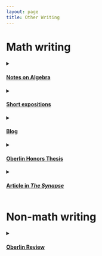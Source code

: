 ```yaml
---
layout: page
title: Other Writing
---
```


# Math writing
<details>
<summary title="Click to expand">
<h4><u>Notes on Algebra</u></h4>
</summary>
From 2022-2024 I have been the instructor of the Algebra SEP (Summer Enhancement Program) at UW—Madison. You can read more about the SEP <a class="page-link" href="https://wiki.math.wisc.edu/index.php/Summer_Enhancement_Program">here</a>. In Summer 2024, as part of my SEP materials, I wrote a series of expository notes on various topics in graduate-level algebra. The notes are not intended to be read front-to-back, but rather with the intention that if the reader is facing an unfamiliar topic for the first time (say, tensor products), they can navigate to that section and find a short, conversational introduction, along with example problems, many of which are drawn from or oriented towards problems that have appeared on past Algebra Qualifying Exams at UW.
<ul>
<li><a class="page-link" href="/files/other-writing/SEP-2024/SEP_2024_LA_basics.pdf" download>Basic Linear Algebra</a></li>
<li> <a class="page-link" href="/files/other-writing/SEP-2024/SEP_2024_LA_adv.pdf" download>Advanced Linear Algebra</a></li>
<li> <a class="page-link" href="/files/other-writing/SEP-2024/SEP_2024_ring_basics.pdf" download>Ring Theory 1</a></li>
<li> <a class="page-link" href="/files/other-writing/SEP-2024/SEP_2024_rings.pdf" download>Ring Theory 2</a></li>
<li> <a class="page-link" href="/files/other-writing/SEP-2024/SEP_2024_module_basics.pdf" download>Module Theory 1</a></li>
<li> <a class="page-link" href="/files/other-writing/SEP-2024/SEP_2024_module_int.pdf" download>Module Theory 2</a></li>
<li> <a class="page-link" href="/files/other-writing/SEP-2024/SEP_2024_module_adv.pdf" download>Module Theory 3</a></li>
<li> <a class="page-link" href="/files/other-writing/SEP-2024/SEP_2024_group_basics.pdf" download>Group Theory 1</a></li>
<li> <a class="page-link" href="/files/other-writing/SEP-2024/SEP_2024_group_actions.pdf" download>Group Theory 2: Group Actions</a></li>
<li> <a class="page-link" href="/files/other-writing/SEP-2024/SEP_2024_group_adv.pdf" download>Group Theory 3</a></li>
<li> <a class="page-link" href="/files/other-writing/SEP-2024/SEP_2024_fields_Galois.pdf" download>Fields and Galois Theory</a></li>
</ul>
</details>

<details>
<summary title="Click to expand">
<h4><u>Short expositions</u></h4>
</summary>
I have written several short expositions of a more recreational nature:
<ul>
<li> <a class="page-link" href="/files/other-writing/misc/e_transcendental.pdf" download>A bit about why <em>e</em> is transcendental</a></li>
<li> <a class="page-link" href="/files/other-writing/misc/galois_solvable.pdf" download>My reconstruction of how Galois might have thought about the Galois theory of cubic extensions</a></li>
<li> <a class="page-link" href="/files/other-writing/misc/inclusion_exclusion.pdf" download>A short note about Inclusion-Exclusion which I wrote for my own reference</a></li>
<li> <a class="page-link" href="/files/other-writing/misc/pascal.pdf" download>Always Use Pascal</a>: a lesson about binomial coefficients and thinking mathematically. I wrote this in undergrad, and it is aimed towards undergraduates taking discrete math or combinatorics classes.</li>
</ul>
</details>

<details>
<summary title="Click to expand">
<h4><u>Blog</u></h4>
</summary>
I have a math blog for more casual math writing. You can find it <a class="page-link" href="https://mathblognplusone.wordpress.com/">here</a>.
</details>

<details>
<summary title="Click to expand">
<h4><u>Oberlin Honors Thesis</u></h4>
</summary>
My undergraduate honors thesis, advised by <a class="page-link" href="http://www.lolathompson.com/">Lola Thompson</a>: 
<a class="page-link" href="/files/other-writing/honors-thesis/A_statistical_investigation_of_a_divisor_sum_function.pdf" download>Honor's Thesis</a>
</details>

<details>
<summary title="Click to expand">
<h4><u>Article in <i>The Synapse</i></u></h4>
</summary>
In 2017, I wrote an article about information theory and Reddit for <a class="page-link" href="https://synapsemagezine.org/">The Synapse</a>, an intercollegiate science magazine primarily organized by students at Oberlin College. You can read my article <a href="https://synapsemagezine.org/s/Issue_13.pdf">here</a>.
</details>

# Non-math writing
<details>
<summary title="Click to expand">
<h4><u>Oberlin Review</u></h4>
</summary>
In undergrad, I was a staff writer for my college newspaper, The Oberlin Review, covering arts events on campus, especially things related to classical music. You can read my old articles <a class="page-link" href="https://oberlinreview.org/staff_name/ivan-aidun/">here</a> and <a class="page-link" href="https://oberlinreview.org/staff_name/interview-by-ivan-aidun/">here</a>.
</details>
